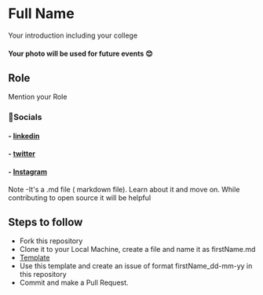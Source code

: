 
# Full Name




Your introduction including your college 
#### Your photo will be used for future events 😊


## Role

Mention your Role



### 🔗Socials
#### - [linkedin](https://www.linkedin.com/in/)
#### - [twitter](https://twitter.com/)
#### - [Instagram](https://instagram.com/)

Note -It's a .md file ( markdown file). Learn about it and move on.
While contributing to open source it will be helpful
## Steps to follow

- Fork this repository
- Clone it to your Local Machine, create a file and name it as firstName.md
- [Template](https://github.com/DevDisect/Onboard)
- Use this template and create an issue of format firstName_dd-mm-yy in this repository
- Commit and make a Pull Request.


